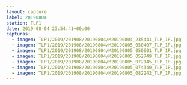 ```yaml
---
layout: capture
label: 20190804
station: TLP1
date: 2019-08-04 23:54:41+00:00
capturas:
  - imagem: TLP1/2019/201908/20190804/M20190804_235441_TLP_1P.jpg
  - imagem: TLP1/2019/201908/20190804/M20190805_050407_TLP_1P.jpg
  - imagem: TLP1/2019/201908/20190804/M20190805_050601_TLP_1P.jpg
  - imagem: TLP1/2019/201908/20190804/M20190805_052749_TLP_1P.jpg
  - imagem: TLP1/2019/201908/20190804/M20190805_072145_TLP_1P.jpg
  - imagem: TLP1/2019/201908/20190804/M20190805_074340_TLP_1P.jpg
  - imagem: TLP1/2019/201908/20190804/M20190805_082242_TLP_1P.jpg
---
```

